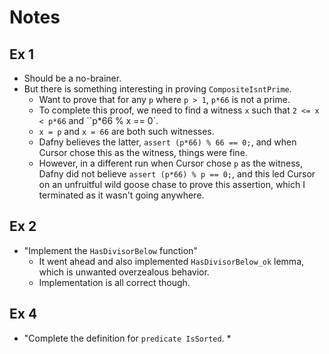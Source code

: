 # Notes

## Ex 1

* Should be a no-brainer. 
* But there is something interesting in proving `CompositeIsntPrime`.
  * Want to prove that for any `p` where `p > 1`,  `p*66` is not a prime.
  * To complete this proof, we need to find a witness `x` such that `2 <= x < p*66` and ``p*66 % x == 0`.
  * `x = p` and `x = 66` are both such witnesses.
  * Dafny believes the latter, `assert (p*66) % 66 == 0;`, and when Cursor chose this as the witness, things were fine.
  * However, in a different run when Cursor chose `p` as the witness, Dafny did not believe `assert (p*66) % p == 0;`, and this led Cursor on an unfruitful wild goose chase to prove this assertion, which I terminated as it wasn't going anywhere.

## Ex 2

* "Implement the `HasDivisorBelow` function"
  * It went ahead and also implemented `HasDivisorBelow_ok` lemma, which is unwanted overzealous behavior.
  * Implementation is all correct though.

## Ex 4

* "Complete the definition for `predicate IsSorted`.
  * 